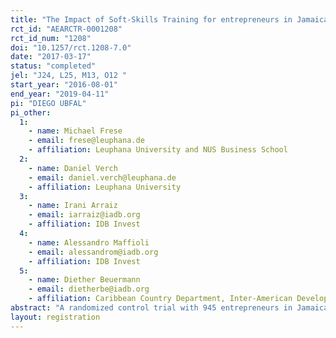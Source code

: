 ```yaml
---
title: "The Impact of Soft-Skills Training for entrepreneurs in Jamaica."
rct_id: "AEARCTR-0001208"
rct_id_num: "1208"
doi: "10.1257/rct.1208-7.0"
date: "2017-03-17"
status: "completed"
jel: "J24, L25, M13, O12 "
start_year: "2016-08-01"
end_year: "2019-04-11"
pi: "DIEGO UBFAL"
pi_other:
  1:
    - name: Michael Frese
    - email: frese@leuphana.de
    - affiliation: Leuphana University and NUS Business School
  2:
    - name: Daniel Verch
    - email: daniel.verch@leuphana.de
    - affiliation: Leuphana University
  3:
    - name: Irani Arraiz
    - email: iarraiz@iadb.org
    - affiliation: IDB Invest
  4:
    - name: Alessandro Maffioli
    - email: alessandrom@iadb.org
    - affiliation: IDB Invest
  5:
    - name: Diether Beuermann
    - email: dietherbe@iadb.org
    - affiliation: Caribbean Country Department, Inter-American Development Bank
abstract: "A randomized control trial with 945 entrepreneurs in Jamaica shows positive short-term impacts of soft-skills training on business outcomes. The effects are concentrated among men, and disappear twelve months after the training. We argue that the main channel is increased adoption of recommended business practices, exclusively observed in the short run. We see persistent effects on an incentivized behavioral measure of perseverance after setbacks, a focus of this training. We compare a course focused only on soft-skills to one that combines soft-skills training with traditional business training. The effects of the combined training are never statistically significant"
layout: registration
---
```


